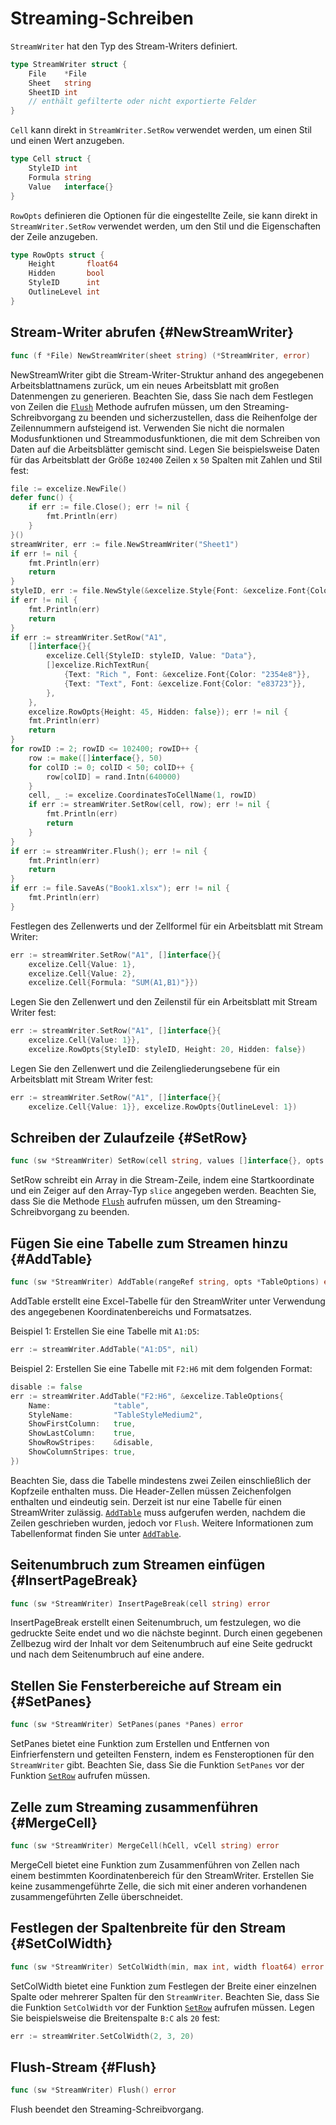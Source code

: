 # Streaming-Schreiben

`StreamWriter` hat den Typ des Stream-Writers definiert.

```go
type StreamWriter struct {
    File    *File
    Sheet   string
    SheetID int
    // enthält gefilterte oder nicht exportierte Felder
}
```

`Cell` kann direkt in `StreamWriter.SetRow` verwendet werden, um einen Stil und einen Wert anzugeben.

```go
type Cell struct {
    StyleID int
    Formula string
    Value   interface{}
}
```

`RowOpts` definieren die Optionen für die eingestellte Zeile, sie kann direkt in `StreamWriter.SetRow` verwendet werden, um den Stil und die Eigenschaften der Zeile anzugeben.

```go
type RowOpts struct {
    Height       float64
    Hidden       bool
    StyleID      int
    OutlineLevel int
}
```

## Stream-Writer abrufen {#NewStreamWriter}

```go
func (f *File) NewStreamWriter(sheet string) (*StreamWriter, error)
```

NewStreamWriter gibt die Stream-Writer-Struktur anhand des angegebenen Arbeitsblattnamens zurück, um ein neues Arbeitsblatt mit großen Datenmengen zu generieren. Beachten Sie, dass Sie nach dem Festlegen von Zeilen die [`Flush`](stream.md#Flush) Methode aufrufen müssen, um den Streaming-Schreibvorgang zu beenden und sicherzustellen, dass die Reihenfolge der Zeilennummern aufsteigend ist. Verwenden Sie nicht die normalen Modusfunktionen und Streammodusfunktionen, die mit dem Schreiben von Daten auf die Arbeitsblätter gemischt sind. Legen Sie beispielsweise Daten für das Arbeitsblatt der Größe `102400` Zeilen x `50` Spalten mit Zahlen und Stil fest:

```go
file := excelize.NewFile()
defer func() {
    if err := file.Close(); err != nil {
        fmt.Println(err)
    }
}()
streamWriter, err := file.NewStreamWriter("Sheet1")
if err != nil {
    fmt.Println(err)
    return
}
styleID, err := file.NewStyle(&excelize.Style{Font: &excelize.Font{Color: "#777777"}})
if err != nil {
    fmt.Println(err)
    return
}
if err := streamWriter.SetRow("A1",
    []interface{}{
        excelize.Cell{StyleID: styleID, Value: "Data"},
        []excelize.RichTextRun{
            {Text: "Rich ", Font: &excelize.Font{Color: "2354e8"}},
            {Text: "Text", Font: &excelize.Font{Color: "e83723"}},
        },
    },
    excelize.RowOpts{Height: 45, Hidden: false}); err != nil {
    fmt.Println(err)
    return
}
for rowID := 2; rowID <= 102400; rowID++ {
    row := make([]interface{}, 50)
    for colID := 0; colID < 50; colID++ {
        row[colID] = rand.Intn(640000)
    }
    cell, _ := excelize.CoordinatesToCellName(1, rowID)
    if err := streamWriter.SetRow(cell, row); err != nil {
        fmt.Println(err)
        return
    }
}
if err := streamWriter.Flush(); err != nil {
    fmt.Println(err)
    return
}
if err := file.SaveAs("Book1.xlsx"); err != nil {
    fmt.Println(err)
}
```

Festlegen des Zellenwerts und der Zellformel für ein Arbeitsblatt mit Stream Writer:

```go
err := streamWriter.SetRow("A1", []interface{}{
    excelize.Cell{Value: 1},
    excelize.Cell{Value: 2},
    excelize.Cell{Formula: "SUM(A1,B1)"}})
```

Legen Sie den Zellenwert und den Zeilenstil für ein Arbeitsblatt mit Stream Writer fest:

```go
err := streamWriter.SetRow("A1", []interface{}{
    excelize.Cell{Value: 1}},
    excelize.RowOpts{StyleID: styleID, Height: 20, Hidden: false})
```

Legen Sie den Zellenwert und die Zeilengliederungsebene für ein Arbeitsblatt mit Stream Writer fest:

```go
err := streamWriter.SetRow("A1", []interface{}{
    excelize.Cell{Value: 1}}, excelize.RowOpts{OutlineLevel: 1})
```

## Schreiben der Zulaufzeile {#SetRow}

```go
func (sw *StreamWriter) SetRow(cell string, values []interface{}, opts ...RowOpts) error
```

SetRow schreibt ein Array in die Stream-Zeile, indem eine Startkoordinate und ein Zeiger auf den Array-Typ `slice` angegeben werden. Beachten Sie, dass Sie die Methode [`Flush`](stream.md#Flush) aufrufen müssen, um den Streaming-Schreibvorgang zu beenden.

## Fügen Sie eine Tabelle zum Streamen hinzu {#AddTable}

```go
func (sw *StreamWriter) AddTable(rangeRef string, opts *TableOptions) error
```

AddTable erstellt eine Excel-Tabelle für den StreamWriter unter Verwendung des angegebenen Koordinatenbereichs und Formatsatzes.

Beispiel 1: Erstellen Sie eine Tabelle mit `A1:D5`:

```go
err := streamWriter.AddTable("A1:D5", nil)
```

Beispiel 2: Erstellen Sie eine Tabelle mit `F2:H6` mit dem folgenden Format:

```go
disable := false
err := streamWriter.AddTable("F2:H6", &excelize.TableOptions{
    Name:              "table",
    StyleName:         "TableStyleMedium2",
    ShowFirstColumn:   true,
    ShowLastColumn:    true,
    ShowRowStripes:    &disable,
    ShowColumnStripes: true,
})
```

Beachten Sie, dass die Tabelle mindestens zwei Zeilen einschließlich der Kopfzeile enthalten muss. Die Header-Zellen müssen Zeichenfolgen enthalten und eindeutig sein. Derzeit ist nur eine Tabelle für einen StreamWriter zulässig. [`AddTable`](stream.md#AddTable) muss aufgerufen werden, nachdem die Zeilen geschrieben wurden, jedoch vor `Flush`. Weitere Informationen zum Tabellenformat finden Sie unter [`AddTable`](utils.md#AddTable).

## Seitenumbruch zum Streamen einfügen {#InsertPageBreak}

```go
func (sw *StreamWriter) InsertPageBreak(cell string) error
```

InsertPageBreak erstellt einen Seitenumbruch, um festzulegen, wo die gedruckte Seite endet und wo die nächste beginnt. Durch einen gegebenen Zellbezug wird der Inhalt vor dem Seitenumbruch auf eine Seite gedruckt und nach dem Seitenumbruch auf eine andere.

## Stellen Sie Fensterbereiche auf Stream ein {#SetPanes}

```go
func (sw *StreamWriter) SetPanes(panes *Panes) error
```

SetPanes bietet eine Funktion zum Erstellen und Entfernen von Einfrierfenstern und geteilten Fenstern, indem es Fensteroptionen für den `StreamWriter` gibt. Beachten Sie, dass Sie die Funktion `SetPanes` vor der Funktion [`SetRow`](stream.md#SetRow) aufrufen müssen.

## Zelle zum Streaming zusammenführen {#MergeCell}

```go
func (sw *StreamWriter) MergeCell(hCell, vCell string) error
```

MergeCell bietet eine Funktion zum Zusammenführen von Zellen nach einem bestimmten Koordinatenbereich für den StreamWriter. Erstellen Sie keine zusammengeführte Zelle, die sich mit einer anderen vorhandenen zusammengeführten Zelle überschneidet.

## Festlegen der Spaltenbreite für den Stream {#SetColWidth}

```go
func (sw *StreamWriter) SetColWidth(min, max int, width float64) error
```

SetColWidth bietet eine Funktion zum Festlegen der Breite einer einzelnen Spalte oder mehrerer Spalten für den `StreamWriter`. Beachten Sie, dass Sie die Funktion `SetColWidth` vor der Funktion [`SetRow`](stream.md#SetRow) aufrufen müssen. Legen Sie beispielsweise die Breitenspalte `B:C` als `20` fest:

```go
err := streamWriter.SetColWidth(2, 3, 20)
```

## Flush-Stream {#Flush}

```go
func (sw *StreamWriter) Flush() error
```

Flush beendet den Streaming-Schreibvorgang.
